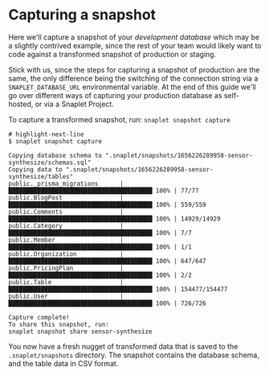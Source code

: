 # Capturing a snapshot

Here we'll capture a snapshot of your _development database_ which may be a slightly contrived example, since the rest of your team would likely want to code against a transformed snapshot of production or staging.

Stick with us, since the steps for capturing a snapshot of production are the same, the only difference being the switching of the connection string via a `SNAPLET_DATABASE_URL` environmental variable. At the end of this guide we'll go over different ways of capturing your production database as self-hosted, or via a Snaplet Project.

To capture a transformed snapshot, run: `snaplet snapshot capture`

```terminal
# highlight-next-line
$ snaplet snapshot capture

Copying database schema to ".snaplet/snapshots/1656226289958-sensor-synthesize/schemas.sql"
Copying data to ".snaplet/snapshots/1656226289958-sensor-synthesize/tables"
public._prisma_migrations      | ████████████████████████████████████████ 100% | 77/77
public.BlogPost                | ████████████████████████████████████████ 100% | 559/559
public.Comments                | ████████████████████████████████████████ 100% | 14929/14929
public.Category                | ████████████████████████████████████████ 100% | 7/7
public.Member                  | ████████████████████████████████████████ 100% | 1/1
public.Organization            | ████████████████████████████████████████ 100% | 647/647
public.PricingPlan             | ████████████████████████████████████████ 100% | 2/2
public.Table                   | ████████████████████████████████████████ 100% | 154477/154477
public.User                    | ████████████████████████████████████████ 100% | 726/726

Capture complete!
To share this snapshot, run:
snaplet snapshot share sensor-synthesize
```

You now have a fresh nugget of transformed data that is saved to the `.snaplet/snapshots` directory.
The snapshot contains the database schema, and the table data in CSV format.



